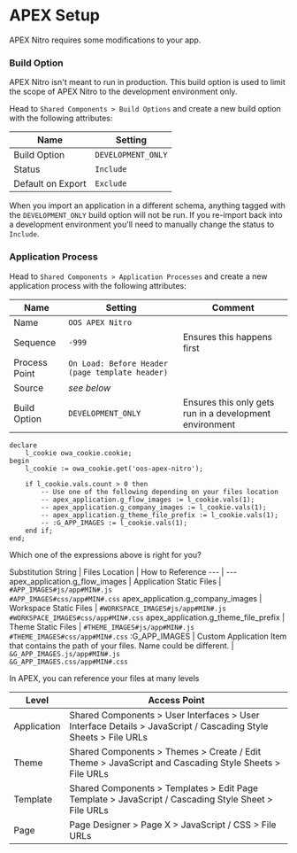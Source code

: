 # APEX Setup

APEX Nitro requires some modifications to your app.

### Build Option

APEX Nitro isn't meant to run in production. This build option is used to limit the scope of APEX Nitro to the development environment only.

Head to `Shared Components > Build Options` and create a new build option with the following attributes:

Name | Setting
--- | ---
Build Option | `DEVELOPMENT_ONLY`
Status | `Include`
Default on Export | `Exclude`

When you import an application in a different schema, anything tagged with the `DEVELOPMENT_ONLY` build option will not be run. If you re-import back into a development environment you'll need to manually change the status to `Include`.

### Application Process
Head to `Shared Components > Application Processes` and create a new application process with the following attributes:

Name | Setting | Comment
--- | --- | ---
Name | `OOS APEX Nitro` |
Sequence | `-999` | Ensures this happens first
Process Point | `On Load: Before Header (page template header)` |
Source | *see below* |
Build Option | `DEVELOPMENT_ONLY` | Ensures this only gets run in a development environment

```plsql
declare
	l_cookie owa_cookie.cookie;
begin
	l_cookie := owa_cookie.get('oos-apex-nitro');

	if l_cookie.vals.count > 0 then
		-- Use one of the following depending on your files location
		-- apex_application.g_flow_images := l_cookie.vals(1);
		-- apex_application.g_company_images := l_cookie.vals(1);
		-- apex_application.g_theme_file_prefix := l_cookie.vals(1);
		-- :G_APP_IMAGES := l_cookie.vals(1);
	end if;
end;
```

Which one of the expressions above is right for you?

Substitution String | Files Location | How to Reference
--- | ---
apex_application.g_flow_images | Application Static Files | `#APP_IMAGES#js/app#MIN#.js`<br>`#APP_IMAGES#css/app#MIN#.css`
apex_application.g_company_images | Workspace Static Files | `#WORKSPACE_IMAGES#js/app#MIN#.js`<br>`#WORKSPACE_IMAGES#css/app#MIN#.css`
apex_application.g_theme_file_prefix | Theme Static Files | `#THEME_IMAGES#js/app#MIN#.js`<br>`#THEME_IMAGES#css/app#MIN#.css`
:G_APP_IMAGES | Custom Application Item that contains the path of your files. Name could be different. | `&G_APP_IMAGES.js/app#MIN#.js`<br>`&G_APP_IMAGES.css/app#MIN#.css`

In APEX, you can reference your files at many levels

Level | Access Point
--- | ---
Application | Shared Components > User Interfaces > User Interface Details > JavaScript / Cascading Style Sheets > File URLs
Theme | Shared Components > Themes > Create / Edit Theme > JavaScript and Cascading Style Sheets > File URLs
Template | Shared Components > Templates > Edit Page Template > JavaScript / Cascading Style Sheet > File URLs
Page | Page Designer > Page X > JavaScript / CSS > File URLs
